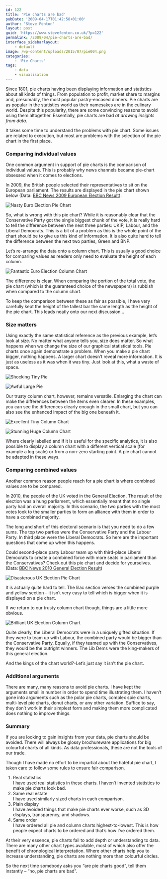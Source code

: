 ```yaml
---
id: 122
title: 'Pie charts are bad'
pubDate: '2009-04-17T01:42:58+01:00'
author: 'Steve Fenton'
layout: post
guid: 'https://www.stevefenton.co.uk/?p=122'
permalink: /2009/04/pie-charts-are-bad/
interface_sidebarlayout:
    - default
image: /wp-content/uploads/2015/07/pie004.png
categories:
    - 'Pie Charts'
tags:
    - data
    - visualisation
---
```


Since 1801, pie charts having been displaying information and statistics about all kinds of things. From population to profit, market share to margins and, presumably, the most popular pastry-encased dinners. Pie charts are as popular in the statistics world as their namesakes are in the culinary world. Despite this popularity, there are some convincing reasons to avoid using them altogether. Essentially, pie charts are bad *at drawing insights from data*.

It takes some time to understand the problems with pie chart. Some issues are related to execution, but most are problems with the selection of the pie chart in the first place.

### Comparing individual values

One common argument in support of pie charts is the comparison of individual values. This is probably why news channels became pie-chart obsessed when it comes to elections.

In 2009, the British people selected their representatives to sit on the European parliament. The results are displayed in the pie chart shown below (Data: [BBC News 2009 European Election Result](http://news.bbc.co.uk/1/shared/bsp/hi/elections/euro/09/html/ukregion_999999.stm)).

![Nasty Euro Election Pie Chart](https://www.stevefenton.co.uk/wp-content/uploads/2015/07/pie001.png)

So, what is wrong with this pie chart? While it is reasonably clear that the Conservative Party got the single biggest chunk of the vote, it is really hard to tell the difference between the next three parties: UKIP, Labour, and the Liberal Democrats. This is a bit of a problem as this is the whole point of the chart should be to give us this kind of information. It is also quite hard to tell the difference between the next two parties, Green and BNP.

Let’s re-arrange the data onto a column chart. This is usually a good choice for comparing values as readers only need to evaluate the height of each column.

![Fantastic Euro Election Column Chart](https://www.stevefenton.co.uk/wp-content/uploads/2015/07/column001.png)

The difference is clear. When comparing the portion of the total vote, the pie chart (which is the guaranteed choice of the newspapers) is rubbish when compared to the column chart.

To keep the comparison between these as fair as possible, I have very carefully kept the height of the tallest bar the same length as the height of the pie chart. This leads neatly onto our next discussion…

### Size matters

Using exactly the same statistical reference as the previous example, let’s look at size. No matter what anyone tells you, size does matter. So what happens when we change the size of our graphical statistical tools. Pie charts once again demonstrate a problem. When you make a pie chart bigger, nothing happens. A larger chart doesn’t reveal more information. It is just as useless as it was when it was tiny. Just look at this, what a waste of space.

![Shocking Tiny Pie](https://www.stevefenton.co.uk/wp-content/uploads/2015/07/pie002.png)

![Awful Large Pie](https://www.stevefenton.co.uk/wp-content/uploads/2015/07/pie003.png)

Our trusty column chart, however, remains versatile. Enlarging the chart can make the differences between the items even clearer. In these examples, you can see the differences clearly enough in the small chart, but you can also see the enhanced impact of the big one beneath it.

![Excellent Tiny Column Chart](https://www.stevefenton.co.uk/wp-content/uploads/2015/07/column002.png)

![Stunning Huge Column Chart](https://www.stevefenton.co.uk/wp-content/uploads/2015/07/column003.png)

Where clearly labelled and if it is useful for the specific analytics, it is also possible to display a column chart with a different vertical scale (for example a log scale) or from a non-zero starting point. A pie chart cannot be adapted in these ways.

### Comparing combined values

Another common reason people reach for a pie chart is where combined values are to be compared.

In 2010, the people of the UK voted in the General Election. The result of the election was a hung parliament, which essentially meant that no single party had an overall majority. In this scenario, the two parties with the most votes look to the smaller parties to form an alliance with them in order to have a combined majority.

The long and short of this electoral scenario is that you need to do a few sums. The top two parties were the Conservative Party and the Labour Party. In third place were the Liberal Democrats. So here are the important questions that come up when this happens.

Could second-place party Labour team up with third-place Liberal Democrats to create a combined force with more seats in parliament than the Conservatives? Check out this pie chart and decide for yourselves. (Data: [BBC News 2010 General Election Result](http://news.bbc.co.uk/1/shared/election2010/results/))

![Disasterous UK Election Pie Chart](https://www.stevefenton.co.uk/wp-content/uploads/2015/07/pie004.png)

It is actually quite hard to tell. The lilac section verses the combined purple and yellow section – it isn’t very easy to tell which is bigger when it is displayed on a pie chart.

If we return to our trusty column chart though, things are a little more obvious.

![Brilliant UK Election Column Chart](https://www.stevefenton.co.uk/wp-content/uploads/2015/07/column004.png)

Quite clearly, the Liberal Democrats were in a uniquely gifted situation. If they were to team up with Labour, the combined party would be bigger than the Conservative Party. Equally, if they teamed up with the Conservatives, they would be the outright winners. The Lib Dems were the king-makers of this general election.

And the kings of the chart world?-Let’s just say it isn’t the pie chart.

### Additional arguments

There are many, many reasons to avoid pie charts. I have kept the arguments small in number in order to spend time illustrating them. I haven’t gone into arguments such as the polar pie charts, complex spie charts, multi-level pie charts, donut charts, or any other variation. Suffice to say, they don’t work in their simplest form and making them more complicated does nothing to improve things.

### Summary

If you are looking to gain insights from your data, pie charts should be avoided. There will always be glossy brochureware applications for big colourful charts of all kinds. As data professionals, these are not the tools of our trade.

Though I have made no effort to be impartial about the hateful pie chart, I taken care to follow some rules to ensure fair comparison.

1. Real statistics  
    I have used real statistics in these charts. I haven’t invented statistics to make pie charts look bad.
2. Same real estate  
    I have used similarly sized charts in each comparison.
3. Plain display  
    I have avoided things that make pie charts ever worse, such as 3D displays, transparency, and shadows.
4. Same order  
    I have ordered all pie and column charts highest-to-lowest. This is how people expect charts to be ordered and that’s how I’ve ordered them.

At their very essence, pie charts fail to add depth or understanding to data. There are many other chart types available, most of which also offer the benefit of chronological interpretation. Where other charts help you to increase understanding, pie charts are nothing more than colourful circles.

So the next time somebody asks you “are pie charts good”, tell them instantly – “no, pie charts are bad”.